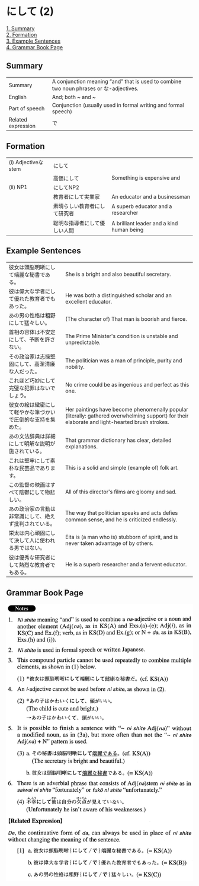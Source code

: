 # にして (2)

[1. Summary](#summary)<br>
[2. Formation](#formation)<br>
[3. Example Sentences](#example-sentences)<br>
[4. Grammar Book Page](#grammar-book-page)<br>


## Summary

<table><tr>   <td>Summary</td>   <td>A conjunction meaning “and” that is used to combine two noun phrases or な-adjectives.</td></tr><tr>   <td>English</td>   <td>And; both ~ and ~</td></tr><tr>   <td>Part of speech</td>   <td>Conjunction (usually used in formal writing and formal speech)</td></tr><tr>   <td>Related expression</td>   <td>で</td></tr></table>

## Formation

<table class="table"><tbody><tr class="tr head"><td class="td"><span class="numbers">(i)</span> <span class="bold">Adjectiveなstem</span></td><td class="td"><span class="concept">にして</span></td><td class="td"></td></tr><tr class="tr"><td class="td"></td><td class="td"><span>高価</span><span class="concept">にして</span></td><td class="td"><span>Something is expensive and</span></td></tr><tr class="tr head"><td class="td"><span class="numbers">(ii)</span> <span class="bold">NP1</span></td><td class="td"><span class="concept">にして</span><span>NP2</span></td><td class="td"></td></tr><tr class="tr"><td class="td"></td><td class="td"><span>教育者</span><span class="concept">にして</span><span>実業家</span></td><td class="td"><span>An educator and a businessman</span></td></tr><tr class="tr"><td class="td"></td><td class="td"><span>素晴らしい教育者</span><span class="concept">にして</span><span>研究者</span></td><td class="td"><span>A superb educator and a researcher</span></td></tr><tr class="tr"><td class="td"></td><td class="td"><span>聡明な指導者</span><span class="concept">にして</span><span>優しい人間</span></td><td class="td"><span>A brilliant leader and a kind human being</span></td></tr></tbody></table>

## Example Sentences

<table><tr>   <td>彼女は頭脳明晰にして端麗な秘書である。</td>   <td>She is a bright and also beautiful secretary.</td></tr><tr>   <td>彼は偉大な学者にして優れた教育者でもあった。</td>   <td>He was both a distinguished scholar and an excellent educator.</td></tr><tr>   <td>あの男の性格は粗野にして猛々しい。</td>   <td>(The character of) That man is boorish and ﬁerce.</td></tr><tr>   <td>首相の容体は不安定にして、予断を許さない。</td>   <td>The Prime Minister's condition is unstable and unpredictable.</td></tr><tr>   <td>その政治家は志操堅固にして、高潔清廉な人だった。</td>   <td>The politician was a man of principle, purity and nobility.</td></tr><tr>   <td>これほど巧妙にして完璧な犯罪はないでしょう。</td>   <td>No crime could be as ingenious and perfect as this one.</td></tr><tr>   <td>彼女の絵は緻密にして軽やかな筆づかいで圧倒的な支持を集めた。</td>   <td>Her paintings have become phenomenally popular (literally: gathered overwhelming support) for their elaborate and light-hearted brush strokes.</td></tr><tr>   <td>あの文法辞典は詳細にして明解な説明が施されている。</td>   <td>That grammar dictionary has clear, detailed explanations.</td></tr><tr>   <td>これは堅牢にして素朴な民芸品であります。</td>   <td>This is a solid and simple (example of) folk art.</td></tr><tr>   <td>この監督の映画はすべて陰鬱にして物悲しい。</td>   <td>All of this director's ﬁlms are gloomy and sad.</td></tr><tr>   <td>あの政治家の言動は非常識にして、絶えず批判されている。</td>   <td>The way that politician speaks and acts deﬁes common sense, and he is criticized endlessly.</td></tr><tr>   <td>栄太は内心頑固にして決して人に使われる男ではない。</td>   <td>Eita is (a man who is) stubborn of spirit, and is never taken advantage of by others.</td></tr><tr>   <td>彼は優秀な研究者にして熱烈な教育者でもある。</td>   <td>He is a superb researcher and a fervent educator.</td></tr></table>

## Grammar Book Page

![](../img/Advancedにして2.png)

